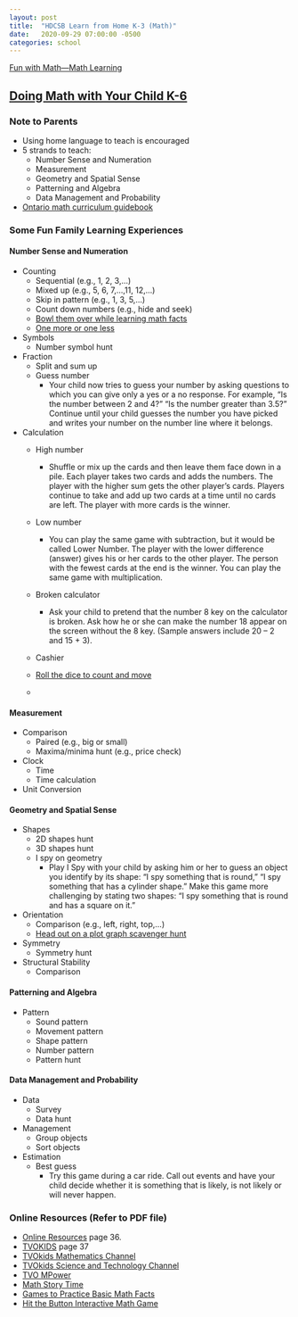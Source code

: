```yaml
---
layout: post
title:  "HDCSB Learn from Home K-3 (Math)"
date:   2020-09-29 07:00:00 -0500
categories: school
---
```


[Fun with Math—Math Learning](https://elem.hcdsb.org/wp-content/uploads/2020/03/Elem-Celebrating-the-Gift-of-Our-Families.pdf)

## [Doing Math with Your Child K-6](http://www.edu.gov.on.ca/eng/literacynumeracy/parentGuideNumEn.pdf)

### Note to Parents

* Using home language to teach is encouraged
* 5 strands to teach:
  * Number Sense and Numeration
  * Measurement
  * Geometry and Spatial Sense
  * Patterning and Algebra
  * Data Management and Probability
* [Ontario math curriculum guidebook](http://edu.gov.on.ca/eng/curriculum/elementary/math18curr.pdf)

### Some Fun Family Learning Experiences

#### Number Sense and Numeration

* Counting
  * Sequential (e.g., 1, 2, 3,...)
  * Mixed up (e.g., 5, 6, 7,...,11, 12,...)
  * Skip in pattern (e.g., 1, 3, 5,...)
  * Count down numbers (e.g., hide and seek)
  * [Bowl them over while learning math facts](https://www.weareteachers.com/active-math-games/)
  * [One more or one less](https://docs.google.com/document/d/1QwijrcNJT6VgtUX1EZ-1i5LCpZUhDPHpDlyINbpG4iM/edit)
* Symbols
  * Number symbol hunt
* Fraction
  * Split and sum up
  * Guess number
    * Your child now tries to guess your number by asking questions to which you can give only a yes or a no response. For example, “Is the number between 2 and 4?” “Is the number greater than 3.5?” Continue until your child guesses the number you have picked and writes your number on the number line where it belongs.
* Calculation
  * High number
    * Shuffle or mix up the cards and then leave them face down in a pile. Each player takes two cards and adds the numbers. The player with the higher sum gets the other player’s cards. Players continue to take and add up two cards at a time until no cards are left. The player with more cards is the winner.
  * Low number
    * You can play the same game with subtraction, but it would be called Lower Number. The player with the lower difference (answer) gives his or her cards to the other player. The person with the fewest cards at the end is the winner. You can play the same game with multiplication.
  * Broken calculator
    * Ask your child to pretend that the number 8 key on the calculator is broken. Ask how he or she can make the number 18 appear on the screen without the 8 key. (Sample answers include 20 – 2 and 15 + 3).
  * Cashier
  * [Roll the dice to count and move](https://www.weareteachers.com/active-math-games/)

  *

#### Measurement

* Comparison
  * Paired (e.g., big or small)
  * Maxima/minima hunt (e.g., price check)
* Clock
  * Time
  * Time calculation
* Unit Conversion

#### Geometry and Spatial Sense

* Shapes
  * 2D shapes hunt
  * 3D shapes hunt
  * I spy on geometry
    * Play I Spy with your child by asking him or her to guess an object you identify by its shape: “I spy something that is round,” “I spy something that has a cylinder shape.” Make this game more challenging by stating two shapes: “I spy something that is round and has a square on it.”
* Orientation
  * Comparison (e.g., left, right, top,...)
  * [Head out on a plot graph scavenger hunt](https://www.weareteachers.com/active-math-games/)
* Symmetry
  * Symmetry hunt
* Structural Stability
  * Comparison

#### Patterning and Algebra

* Pattern
  * Sound pattern
  * Movement pattern
  * Shape pattern
  * Number pattern
  * Pattern hunt

#### Data Management and Probability

* Data
  * Survey
  * Data hunt
* Management
  * Group objects
  * Sort objects
* Estimation
  * Best guess
    * Try this game during a car ride. Call out events and have your child decide whether it is something that is likely, is not likely or will never happen.

### Online Resources (Refer to PDF file)

* [Online Resources](https://elem.hcdsb.org/wp-content/uploads/2020/03/Elem-Celebrating-the-Gift-of-Our-Families.pdf) page 36.
* [TVOKIDS](https://elem.hcdsb.org/wp-content/uploads/2020/03/Elem-Celebrating-the-Gift-of-Our-Families.pdf) page 37
* [TVOkids Mathematics Channel](https://www.youtube.com/channel/UCxNAcNMKHCXHY9dwVOElKpQ)
* [TVOkids Science and Technology Channel](https://www.youtube.com/channel/UCBCuoKUX7SIEIBK6YhUbyiA)
* [TVO MPower](https://mpower.tvo.org/#/login/)
* [Math Story Time](http://www.mathstorytime.ca/en)
* [Games to Practice Basic Math Facts](https://gregtangmath.com/)
* [Hit the Button Interactive Math Game](https://www.topmarks.co.uk/maths-games/hit-the-button)
